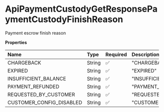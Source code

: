 # ApiPaymentCustodyGetResponsePaymentCustodyFinishReason

Payment escrow finish reason

**Properties**

| Name                     | Type   | Required | Description                |
| :----------------------- | :----- | :------- | :------------------------- |
| CHARGEBACK               | String | ✅       | "CHARGEBACK"               |
| EXPIRED                  | String | ✅       | "EXPIRED"                  |
| INSUFFICIENT_BALANCE     | String | ✅       | "INSUFFICIENT_BALANCE"     |
| PAYMENT_REFUNDED         | String | ✅       | "PAYMENT_REFUNDED"         |
| REQUESTED_BY_CUSTOMER    | String | ✅       | "REQUESTED_BY_CUSTOMER"    |
| CUSTOMER_CONFIG_DISABLED | String | ✅       | "CUSTOMER_CONFIG_DISABLED" |

<!-- This file was generated by liblab | https://liblab.com/ -->
